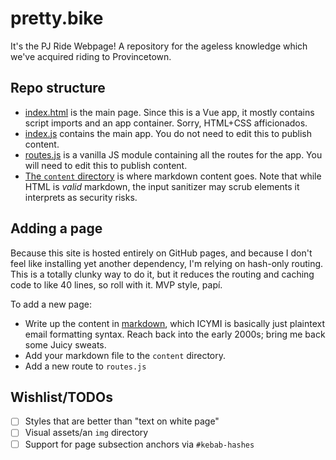 # pretty.bike
It's the PJ Ride Webpage! A repository for the ageless knowledge which we've acquired riding to Provincetown.

## Repo structure
- [index.html](./index.html) is the main page. Since this is a Vue app, it mostly contains script imports and an app container. Sorry, HTML+CSS afficionados.
- [index.js](./src/index.js) contains the main app. You do not need to edit this to publish content.
- [routes.js](./src/routes.js) is a vanilla JS module containing all the routes for the app. You will need to edit this to publish content.
- [The `content` directory](./content) is where markdown content goes. Note that while HTML is _valid_ markdown, the input sanitizer may scrub elements it interprets as security risks.

## Adding a page
Because this site is hosted entirely on GitHub pages, and because I don't feel like installing yet another dependency, I'm relying on hash-only routing. This is a totally clunky way to do it, but it reduces the routing and caching code to like 40 lines, so roll with it. MVP style, papí.

To add a new page:
- Write up the content in [markdown](https://github.com/adam-p/markdown-here/wiki/Markdown-Cheatsheet), which ICYMI is basically just plaintext email formatting syntax. Reach back into the early 2000s; bring me back some Juicy sweats.
- Add your markdown file to the `content` directory.
- Add a new route to `routes.js`

## Wishlist/TODOs
- [ ] Styles that are better than "text on white page"
- [ ] Visual assets/an `img` directory
- [ ] Support for page subsection anchors via `#kebab-hashes`